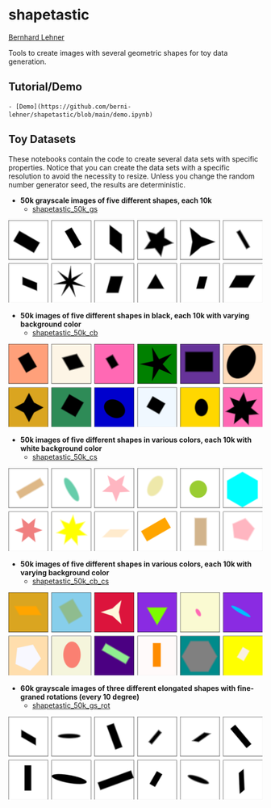 # shapetastic
[Bernhard Lehner](https://www.researchgate.net/profile/Bernhard_Lehner)

Tools to create images with several geometric shapes for toy data generation.


## Tutorial/Demo <a name="demos"></a>

    - [Demo](https://github.com/berni-lehner/shapetastic/blob/main/demo.ipynb)


## Toy Datasets <a name="toy datasets"></a>
These notebooks contain the code to create several data sets with specific properties.
Notice that you can create the data sets with a specific resolution to avoid the necessity to resize.
Unless you change the random number generator seed, the results are deterministic.

- **50k grayscale images of five different shapes, each 10k**
    - [shapetastic_50k_gs](https://github.com/berni-lehner/shapetastic/blob/main/shapetastic_50k_gs.ipynb)

![preview](https://github.com/berni-lehner/shapetastic/blob/main/meta/shapetastic_50k_gs.png?raw=true)

- **50k images of five different shapes in black, each 10k with varying background color**
    - [shapetastic_50k_cb](https://github.com/berni-lehner/shapetastic/blob/main/shapetastic_50k_cb.ipynb)

![preview](https://github.com/berni-lehner/shapetastic/blob/main/meta/shapetastic_50k_cb.png?raw=true)

- **50k images of five different shapes in various colors, each 10k with white background color**
    - [shapetastic_50k_cs](https://github.com/berni-lehner/shapetastic/blob/main/shapetastic_50k_cs.ipynb)

![preview](https://github.com/berni-lehner/shapetastic/blob/main/meta/shapetastic_50k_cs.png?raw=true)

- **50k images of five different shapes in various colors, each 10k with varying background color**
    - [shapetastic_50k_cb_cs](https://github.com/berni-lehner/shapetastic/blob/main/shapetastic_50k_cb_cs.ipynb)

![preview](https://github.com/berni-lehner/shapetastic/blob/main/meta/shapetastic_50k_cb_cs.png?raw=true)

- **60k grayscale images of three different elongated shapes with fine-graned rotations (every 10 degree)**
    - [shapetastic_50k_gs_rot](https://github.com/berni-lehner/shapetastic/blob/main/shapetastic_60k_gs_rot.ipynb)

![preview](https://github.com/berni-lehner/shapetastic/blob/main/meta/shapetastic_60k_gs_rot.png?raw=true)
